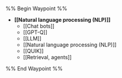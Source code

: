 %% Begin Waypoint %%
- **[[Natural language processing (NLP)]]**
	- [[Chat bots]]
	- [[GPT-Q]]
	- [[LLM]]
	- [[Natural language processing (NLP)]]
	- [[QUIK]]
	- [[Retrieval, agents]]

%% End Waypoint %%